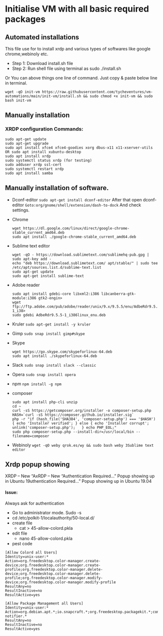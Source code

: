 # Initialise VM with all basic required packages

## Automated installations
  This file use for to install xrdp and various types of softwares like google chrome,webinoly etc.
* Step 1: Download install.sh file
* Step 2: Run shell file using terminal as sudo ./install.sh

Or You can above things one line of command. Just copy & paste below line in terminal.

`wget -qO init-vm https://raw.githubusercontent.com/tycheventures/vm-automations/main/init-vm/install.sh && sudo chmod +x init-vm && sudo bash init-vm`

## Manually installation
### XRDP configuration Commands:
  ```
  sudo apt-get update
  sudo apt-get upgrade
  sudo apt install xfce4 xfce4-goodies xorg dbus-x11 x11-xserver-utils OR sudo apt install xubuntu-desktop
  sudo apt install xrdp 
  sudo systemctl status xrdp (for testing)
  sudo adduser xrdp ssl-cert 
  sudo systemctl restart xrdp
  sudo apt install samba	
   ```

## Manually installation of software.
* Dconf-editor
  `sudo apt-get install dconf-editor`
  After that open dconf-editor
  `Goto:org/gnome/shell/extension/dash-to-dock`
  And check settings.

* Chrome
  ```
  wget https://dl.google.com/linux/direct/google-chrome-stable_current_amd64.deb
  sudo apt install ./google-chrome-stable_current_amd64.deb
  ```
* Sublime text editor
  ```
  wget -qO - https://download.sublimetext.com/sublimehq-pub.gpg | sudo apt-key add -
  echo "deb https://download.sublimetext.com/ apt/stable/" | sudo tee /etc/apt/sources.list.d/sublime-text.list
  sudo apt-get update
  sudo apt-get install sublime-text
  ```

* Adobe reader
  ```
  sudo apt install gdebi-core libxml2:i386 libcanberra-gtk-module:i386 gtk2-engin>
  wget ftp://ftp.adobe.com/pub/adobe/reader/unix/9.x/9.5.5/enu/AdbeRdr9.5.5-1_i38>
  sudo gdebi AdbeRdr9.5.5-1_i386linux_enu.deb
  ```
* Kruler
  `sudo apt-get install -y kruler`

* Gimp
  `sudo snap install gimp#skype`

* Skype 
  ```
  wget https://go.skype.com/skypeforlinux-64.deb
  sudo apt install ./skypeforlinux-64.deb
  ```
* Slack
  `sudo snap install slack --classic`

* Opera
  `sudo snap install opera`

* npm
  `npm install -g npm`
  
* composer
  ```
  sudo apt install php-cli unzip
  cd ~
  curl -sS https://getcomposer.org/installer -o composer-setup.php
  HASH=`curl -sS https://composer.github.io/installer.sig`
  php -r "if (hash_file('SHA384', 'composer-setup.php') === '$HASH') { echo 'Installer verified'; } else { echo 'Installer corrupt'; unlink('composer-setup.php');   } echo PHP_EOL;"
  sudo php composer-setup.php --install-dir=/usr/local/bin --filename=composer

* Webinoly
  `wget -qO weby qrok.es/wy && sudo bash weby 3Sublime text editor`

## Xrdp popup showing

XRDP – New “AxRDP – New “Authentication Required…” Popup showing up in Ubuntu 19uthentication Required…” Popup showing up in Ubuntu 19.04
#### Issue:
Always ask for authentication
  * Go to administrator mode. Sudo -s  
  * cd /etc/polkit-1/localauthority/50-local.d/
  * create file
    * cat > 45-allow-colord.pkla 
  * edit file
    * nano 45-allow-colord.pkla 
  * pest code

```
[Allow Colord all Users]
Identity=unix-user:*
Action=org.freedesktop.color-manager.create-device;org.freedesktop.color-manager.create-profile;org.freedesktop.color-manager.delete-device;org.freedesktop.color-manager.delete-profile;org.freedesktop.color-manager.modify-device;org.freedesktop.color-manager.modify-profile
ResultAny=no
ResultInactive=no
ResultActive=yes   

[Allow Package Management all Users]
Identity=unix-user:*
Action=org.debian.apt.*;io.snapcraft.*;org.freedesktop.packagekit.*;com.ubuntu.update-notifier.*
ResultAny=no
ResultInactive=no
ResultActive=yes
```

